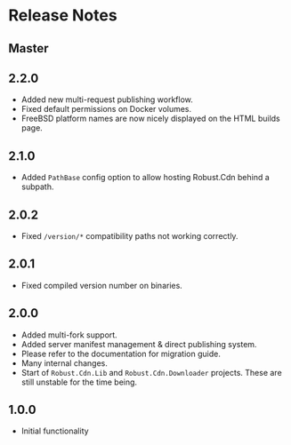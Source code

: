 # Release Notes

## Master

## 2.2.0

* Added new multi-request publishing workflow.
* Fixed default permissions on Docker volumes.
* FreeBSD platform names are now nicely displayed on the HTML builds page.

## 2.1.0

* Added `PathBase` config option to allow hosting Robust.Cdn behind a subpath.

## 2.0.2

* Fixed `/version/*` compatibility paths not working correctly.

## 2.0.1

* Fixed compiled version number on binaries.

## 2.0.0

* Added multi-fork support.
* Added server manifest management & direct publishing system.
* Please refer to the documentation for migration guide.
* Many internal changes.
* Start of `Robust.Cdn.Lib` and `Robust.Cdn.Downloader` projects. These are still unstable for the time being.

## 1.0.0

* Initial functionality
